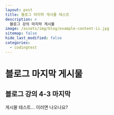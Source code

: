 ```yaml
---
layout: post
title: 블로그 마지막 게시물 테스트
description: >
  블로그 강의 마지막 게시물
image: /assets/img/blog/example-content-ii.jpg
sitemap: false
hide_last_modified: false
categories:
  - codingtest
---
```


# 블로그 마지막 게시물

## 블로그 강의 4-3 마지막

게시물 테스트...
이러면 나오나요?